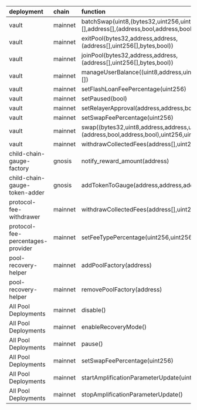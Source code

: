 | deployment                        | chain   | function                                                                                                          | role                                                                 | target                         | target_address                             |
|:----------------------------------|:--------|:------------------------------------------------------------------------------------------------------------------|:---------------------------------------------------------------------|:-------------------------------|:-------------------------------------------|
| vault                             | mainnet | batchSwap(uint8,(bytes32,uint256,uint256,uint256,bytes)[],address[],(address,bool,address,bool),int256[],uint256) | 0x1282ab709b2b70070f829c46bc36f76b32ad4989fecb2fcb09a1b3ce00bbfc30   | BalancerRelayer                | 0x2536dfeeCB7A0397CF98eDaDA8486254533b1aFA |
| vault                             | mainnet | exitPool(bytes32,address,address,(address[],uint256[],bytes,bool))                                                | 0xc149e88b59429ded7f601ab52ecd62331cac006ae07c16543439ed138dcb8d34   | BalancerRelayer                | 0x2536dfeeCB7A0397CF98eDaDA8486254533b1aFA |
| vault                             | mainnet | joinPool(bytes32,address,address,(address[],uint256[],bytes,bool))                                                | 0x78ad1b68d148c070372f8643c4648efbb63c6a8a338f3c24714868e791367653   | BalancerRelayer                | 0x2536dfeeCB7A0397CF98eDaDA8486254533b1aFA |
| vault                             | mainnet | manageUserBalance((uint8,address,uint256,address,address)[])                                                      | 0xeba777d811cd36c06d540d7ff2ed18ed042fd67bbf7c9afcf88c818c7ee6b498   | BalancerRelayer                | 0x2536dfeeCB7A0397CF98eDaDA8486254533b1aFA |
| vault                             | mainnet | setFlashLoanFeePercentage(uint256)                                                                                | 0xbe2a180d5cc5d803a8eec4cea569989fc1c593d7eeadd1f262f360a68b0e842e   | ProtocolFeePercentagesProvider | 0x97207B095e4D5C9a6e4cfbfcd2C3358E03B90c4A |
| vault                             | mainnet | setPaused(bool)                                                                                                   | 0xb5593fe09464f360ecf835d5b9319ce69900ae1b29d13844b73c250b1f5f92fb   | emergency                      | 0xA29F61256e948F3FB707b4b3B138C5cCb9EF9888 |
| vault                             | mainnet | setRelayerApproval(address,address,bool)                                                                          | 0x0014a06d322ff07fcc02b12f93eb77bb76e28cdee4fc0670b9dec98d24bbfec8   | BalancerRelayer                | 0x2536dfeeCB7A0397CF98eDaDA8486254533b1aFA |
| vault                             | mainnet | setSwapFeePercentage(uint256)                                                                                     | 0xb28b769768735d011b267f781c3be90bce51d5059ba015bc7a28b3e882fb2083   | gauntletFeeSetter              | 0xE4a8ed6c1D8d048bD29A00946BFcf2DB10E7923B |
| vault                             | mainnet | swap((bytes32,uint8,address,address,uint256,bytes),(address,bool,address,bool),uint256,uint256)                   | 0x7b8a1d293670124924a0f532213753b89db10bde737249d4540e9a03657d1aff   | BalancerRelayer                | 0x2536dfeeCB7A0397CF98eDaDA8486254533b1aFA |
| vault                             | mainnet | withdrawCollectedFees(address[],uint256[],address)                                                                | 0xb2b6e48fa160a7c887d9d7a68b6a9bb9d47d4953d33e07f3a39e175d75e97796   | ProtocolFeesWithdrawer         | 0x5ef4c5352882b10893b70DbcaA0C000965bd23c5 |
| child-chain-gauge-factory         | gnosis  | notify_reward_amount(address)                                                                                     | 0xf139842955587e7816c90b6d72792f2b7e6014d560464517094450df28164bc8   | blabs_ops                      | 0x955556b002d05c7B31a9394c10897c1DA19eAEab |
| child-chain-gauge-token-adder     | gnosis  | addTokenToGauge(address,address,address)                                                                          | 0x1ff8dca7a9af725b8fde69703b657ae58c04e9a7153ef1025379deb0dda4f926   | lm                             | 0x14969B55a675d13a1700F71A37511bc22D90155a || protocol-fee-withdrawer           | mainnet | denylistToken(address)                                                                                            | 0xa5a62b55fdf9496f8e1b3feba479423a4349b385bd444f893b3cd4cf9387ce3f   | emergency                      | 0xA29F61256e948F3FB707b4b3B138C5cCb9EF9888 |
| protocol-fee-withdrawer           | mainnet | withdrawCollectedFees(address[],uint256[],address)                                                                | 0x826ac7ce861f2a54e071e6c724653757fdd1259804eb1ca7f040aa1cd09923fe   | lm                             | 0xc38c5f97B34E175FFd35407fc91a937300E33860 |
| protocol-fee-percentages-provider | mainnet | setFeeTypePercentage(uint256,uint256)                                                                             | 0x4907aec017cb19a28528e722251b40fd7c5eadd4f4a0f0c6a9bca9888f8a0b7f   | dao                            | 0x10A19e7eE7d7F8a52822f6817de8ea18204F2e4f |
| pool-recovery-helper              | mainnet | addPoolFactory(address)                                                                                           | 0xbc33dd383590d6f85727901da00e6971ba3af5561e93a485f41a82a94137cf47   | blabs_ops                      | 0x02f35dA6A02017154367Bc4d47bb6c7D06C7533B |
| pool-recovery-helper              | mainnet | removePoolFactory(address)                                                                                        | 0x2ee7ebfa3c3d2e030256ae85768e5434350a58e9284ac5bec2d6b7efa01819e3   | blabs_ops                      | 0x02f35dA6A02017154367Bc4d47bb6c7D06C7533B |
| All Pool Deployments              | mainnet | disable()                                                                                                         | 0x0a35dcf04fdcf4e2119802287b94a1cf758427e74e9bb450cb31af7c660d7735   | emergency                      | 0xA29F61256e948F3FB707b4b3B138C5cCb9EF9888 |
| All Pool Deployments              | mainnet | enableRecoveryMode()                                                                                              | 0x7d89412e7c8893c1c85589d68187b2ee925cd2d27c10393980897d1fa4346b0a   | PoolRecoveryHelper             | 0x1b300C86980a5195bCF49bD419A068D98dC133Db |
| All Pool Deployments              | mainnet | pause()                                                                                                           | 0x6e25be22eb210da3359f4afb977d53109dad5ed4801e736bf6c5239e0028bd48   | emergency                      | 0xA29F61256e948F3FB707b4b3B138C5cCb9EF9888 |
| All Pool Deployments              | mainnet | setSwapFeePercentage(uint256)                                                                                     | 0xdee20d81c6075dcc437dbaaf02d316ab255cfcae4a154e04b17abdebc70a5b48   | gauntletFeeSetter              | 0xE4a8ed6c1D8d048bD29A00946BFcf2DB10E7923B |
| All Pool Deployments              | mainnet | startAmplificationParameterUpdate(uint256,uint256)                                                                | 0xf766fa63021f6e696e70c339ab7246118c3da74fcbf80dbe6d603189209afed7   | lm                             | 0xc38c5f97B34E175FFd35407fc91a937300E33860 |
| All Pool Deployments              | mainnet | stopAmplificationParameterUpdate()                                                                                | 0x1c36fdcc08f18f6fb33519d9491400a58c2c03b6f1222f8385cc36e6fb837110   | lm                             | 0xc38c5f97B34E175FFd35407fc91a937300E33860 |